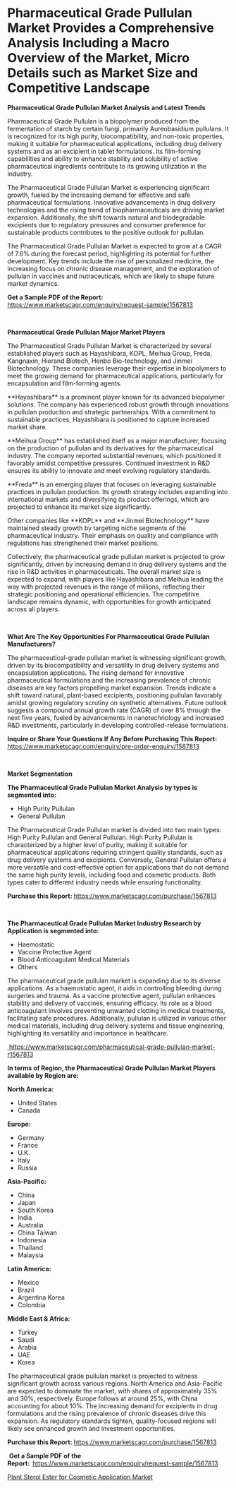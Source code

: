 <p><h1>Pharmaceutical Grade Pullulan Market Provides a Comprehensive Analysis Including a Macro Overview of the Market, Micro Details such as Market Size and Competitive Landscape</h1></p><p><strong>Pharmaceutical Grade Pullulan Market Analysis and Latest Trends</strong></p>
<p><p>Pharmaceutical Grade Pullulan is a biopolymer produced from the fermentation of starch by certain fungi, primarily Aureobasidium pullulans. It is recognized for its high purity, biocompatibility, and non-toxic properties, making it suitable for pharmaceutical applications, including drug delivery systems and as an excipient in tablet formulations. Its film-forming capabilities and ability to enhance stability and solubility of active pharmaceutical ingredients contribute to its growing utilization in the industry.</p><p>The Pharmaceutical Grade Pullulan Market is experiencing significant growth, fueled by the increasing demand for effective and safe pharmaceutical formulations. Innovative advancements in drug delivery technologies and the rising trend of biopharmaceuticals are driving market expansion. Additionally, the shift towards natural and biodegradable excipients due to regulatory pressures and consumer preference for sustainable products contributes to the positive outlook for pullulan.</p><p>The Pharmaceutical Grade Pullulan Market is expected to grow at a CAGR of 7.6% during the forecast period, highlighting its potential for further development. Key trends include the rise of personalized medicine, the increasing focus on chronic disease management, and the exploration of pullulan in vaccines and nutraceuticals, which are likely to shape future market dynamics.</p></p>
<p><strong>Get a Sample PDF of the Report:&nbsp;</strong> <a href="https://www.marketscagr.com/enquiry/request-sample/1567813?utm_campaign=1932&utm_medium=2&utm_source=Github&utm_content=ia&utm_term=23032025&utm_id=pharmaceutical-grade-pullulan">https://www.marketscagr.com/enquiry/request-sample/1567813</a></p>
<p>&nbsp;</p>
<p><strong>Pharmaceutical Grade Pullulan Major Market Players</strong></p>
<p><p>The Pharmaceutical Grade Pullulan Market is characterized by several established players such as Hayashibara, KOPL, Meihua Group, Freda, Kangnaxin, Hierand Biotech, Henbo Bio-technology, and Jinmei Biotechnology. These companies leverage their expertise in biopolymers to meet the growing demand for pharmaceutical applications, particularly for encapsulation and film-forming agents.</p><p>**Hayashibara** is a prominent player known for its advanced biopolymer solutions. The company has experienced robust growth through innovations in pullulan production and strategic partnerships. With a commitment to sustainable practices, Hayashibara is positioned to capture increased market share.</p><p>**Meihua Group** has established itself as a major manufacturer, focusing on the production of pullulan and its derivatives for the pharmaceutical industry. The company reported substantial revenues, which positioned it favorably amidst competitive pressures. Continued investment in R&D ensures its ability to innovate and meet evolving regulatory standards.</p><p>**Freda** is an emerging player that focuses on leveraging sustainable practices in pullulan production. Its growth strategy includes expanding into international markets and diversifying its product offerings, which are projected to enhance its market size significantly.</p><p>Other companies like **KOPL** and **Jinmei Biotechnology** have maintained steady growth by targeting niche segments of the pharmaceutical industry. Their emphasis on quality and compliance with regulations has strengthened their market positions. </p><p>Collectively, the pharmaceutical grade pullulan market is projected to grow significantly, driven by increasing demand in drug delivery systems and the rise in R&D activities in pharmaceuticals. The overall market size is expected to expand, with players like Hayashibara and Meihua leading the way with projected revenues in the range of millions, reflecting their strategic positioning and operational efficiencies. The competitive landscape remains dynamic, with opportunities for growth anticipated across all players.</p></p>
<p>&nbsp;</p>
<p><strong>What Are The Key Opportunities For Pharmaceutical Grade Pullulan Manufacturers?</strong></p>
<p><p>The pharmaceutical-grade pullulan market is witnessing significant growth, driven by its biocompatibility and versatility in drug delivery systems and encapsulation applications. The rising demand for innovative pharmaceutical formulations and the increasing prevalence of chronic diseases are key factors propelling market expansion. Trends indicate a shift toward natural, plant-based excipients, positioning pullulan favorably amidst growing regulatory scrutiny on synthetic alternatives. Future outlook suggests a compound annual growth rate (CAGR) of over 8% through the next five years, fueled by advancements in nanotechnology and increased R&D investments, particularly in developing controlled-release formulations.</p></p>
<p><strong>Inquire or Share Your Questions If Any Before Purchasing This Report:</strong> <a href="https://www.marketscagr.com/enquiry/pre-order-enquiry/1567813?utm_campaign=1932&utm_medium=2&utm_source=Github&utm_content=ia&utm_term=23032025&utm_id=pharmaceutical-grade-pullulan">https://www.marketscagr.com/enquiry/pre-order-enquiry/1567813</a></p>
<p>&nbsp;</p>
<p><strong>Market Segmentation</strong></p>
<p><strong>The Pharmaceutical Grade Pullulan Market Analysis by types is segmented into:</strong></p>
<p><ul><li>High Purity Pullulan</li><li>General Pullulan</li></ul></p>
<p><p>The Pharmaceutical Grade Pullulan market is divided into two main types: High Purity Pullulan and General Pullulan. High Purity Pullulan is characterized by a higher level of purity, making it suitable for pharmaceutical applications requiring stringent quality standards, such as drug delivery systems and excipients. Conversely, General Pullulan offers a more versatile and cost-effective option for applications that do not demand the same high purity levels, including food and cosmetic products. Both types cater to different industry needs while ensuring functionality.</p></p>
<p><strong>Purchase this Report:&nbsp;</strong><a href="https://www.marketscagr.com/purchase/1567813?utm_campaign=1932&utm_medium=2&utm_source=Github&utm_content=ia&utm_term=23032025&utm_id=pharmaceutical-grade-pullulan">https://www.marketscagr.com/purchase/1567813</a></p>
<p>&nbsp;</p>
<p><strong>The Pharmaceutical Grade Pullulan Market Industry Research by Application is segmented into:</strong></p>
<p><ul><li>Haemostatic</li><li>Vaccine Protective Agent</li><li>Blood Anticoagulant Medical Materials</li><li>Others</li></ul></p>
<p><p>The pharmaceutical grade pullulan market is expanding due to its diverse applications. As a haemostatic agent, it aids in controlling bleeding during surgeries and trauma. As a vaccine protective agent, pullulan enhances stability and delivery of vaccines, ensuring efficacy. Its role as a blood anticoagulant involves preventing unwanted clotting in medical treatments, facilitating safe procedures. Additionally, pullulan is utilized in various other medical materials, including drug delivery systems and tissue engineering, highlighting its versatility and importance in healthcare.</p></p>
<p><a href="https://www.marketscagr.com/pharmaceutical-grade-pullulan-market-r1567813?utm_campaign=1932&utm_medium=2&utm_source=Github&utm_content=ia&utm_term=23032025&utm_id=pharmaceutical-grade-pullulan">&nbsp;https://www.marketscagr.com/pharmaceutical-grade-pullulan-market-r1567813</a></p>
<p><strong>In terms of Region, the Pharmaceutical Grade Pullulan Market Players available by Region are:</strong></p>
<p>
    <p> <strong> North America: </strong>
        <ul>
            <li>United States</li>
            <li>Canada</li>
        </ul>
        </p> 
    <p> <strong> Europe: </strong>
        <ul>
            <li>Germany</li>
            <li>France</li>
            <li>U.K.</li>
            <li>Italy</li>
            <li>Russia</li>
        </ul>
        </p> 
    <p> <strong> Asia-Pacific: </strong>
        <ul>
            <li>China</li>
            <li>Japan</li>
            <li>South Korea</li>
            <li>India</li>
            <li>Australia</li>
            <li>China Taiwan</li>
            <li>Indonesia</li>
            <li>Thailand</li>
            <li>Malaysia</li>
        </ul>
        </p> 
    <p> <strong> Latin America: </strong>
        <ul>
            <li>Mexico</li>
            <li>Brazil</li>
            <li>Argentina Korea</li>
            <li>Colombia</li>
        </ul>
        </p> 
    <p> <strong> Middle East & Africa: </strong>
        <ul>
            <li>Turkey</li>
            <li>Saudi</li>
            <li>Arabia</li>
            <li>UAE</li>
            <li>Korea</li>
        </ul>
    </p>
    </p>
<p><p>The pharmaceutical grade pullulan market is projected to witness significant growth across various regions. North America and Asia-Pacific are expected to dominate the market, with shares of approximately 35% and 30%, respectively. Europe follows at around 25%, with China accounting for about 10%. The increasing demand for excipients in drug formulations and the rising prevalence of chronic diseases drive this expansion. As regulatory standards tighten, quality-focused regions will likely see enhanced growth and investment opportunities.</p></p>
<p><strong>Purchase this Report: </strong><a href="https://www.marketscagr.com/purchase/1567813?utm_campaign=1932&utm_medium=2&utm_source=Github&utm_content=ia&utm_term=23032025&utm_id=pharmaceutical-grade-pullulan">https://www.marketscagr.com/purchase/1567813</a></p>
<p>&nbsp;<strong>Get a Sample PDF of the Report:&nbsp;&nbsp;</strong><a href="https://www.marketscagr.com/enquiry/request-sample/1567813?utm_campaign=1932&utm_medium=2&utm_source=Github&utm_content=ia&utm_term=23032025&utm_id=pharmaceutical-grade-pullulan">https://www.marketscagr.com/enquiry/request-sample/1567813</a></p>
<p><strong></strong></p>
<p><p><a href="https://github.com/luckyshygirl/Market-Research-Report-List-7/blob/main/plant-sterol-ester-for-cosmetic-application-market.md?utm_campaign=1932&utm_medium=2&utm_source=Github&utm_content=ia&utm_term=23032025&utm_id=pharmaceutical-grade-pullulan">Plant Sterol Ester for Cosmetic Application Market</a></p></p>